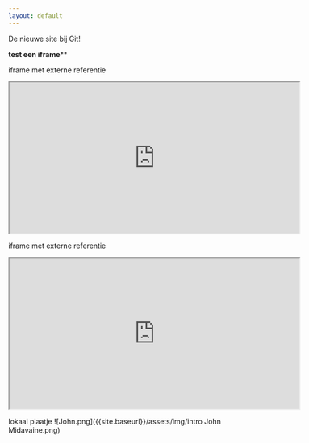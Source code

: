 ```yaml
---
layout: default
---
```


De nieuwe site bij Git!


**test een iframe****

iframe met externe referentie
<iframe src="http://www.flyaware.info" frameborder="1" id="mainPageBody" width="575px" height="300px"></iframe>


iframe met externe referentie
<div class="embed-responsive embed-responsive-16by9">
  <iframe width="575" height="300" src="https://useplink.com/payment/edcVW3wMearjzSRKy2RE" frameborder="1" allowfullscreen class="embed-responsive-item"></iframe>
</div>

lokaal plaatje
![John.png]({{site.baseurl}}/assets/img/intro John Midavaine.png)
